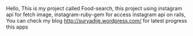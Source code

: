 Hello, This is my project called Food-search, this project using instagram api for fetch image, instagram-ruby-gem for access instagram api on rails, You can check my blog http://suryadije.wordpress.com/ for latest progress this apps 

